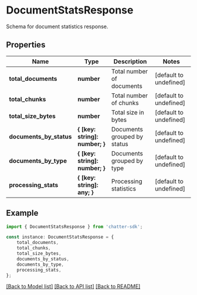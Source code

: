 # DocumentStatsResponse

Schema for document statistics response.

## Properties

Name | Type | Description | Notes
------------ | ------------- | ------------- | -------------
**total_documents** | **number** | Total number of documents | [default to undefined]
**total_chunks** | **number** | Total number of chunks | [default to undefined]
**total_size_bytes** | **number** | Total size in bytes | [default to undefined]
**documents_by_status** | **{ [key: string]: number; }** | Documents grouped by status | [default to undefined]
**documents_by_type** | **{ [key: string]: number; }** | Documents grouped by type | [default to undefined]
**processing_stats** | **{ [key: string]: any; }** | Processing statistics | [default to undefined]

## Example

```typescript
import { DocumentStatsResponse } from 'chatter-sdk';

const instance: DocumentStatsResponse = {
    total_documents,
    total_chunks,
    total_size_bytes,
    documents_by_status,
    documents_by_type,
    processing_stats,
};
```

[[Back to Model list]](../README.md#documentation-for-models) [[Back to API list]](../README.md#documentation-for-api-endpoints) [[Back to README]](../README.md)
